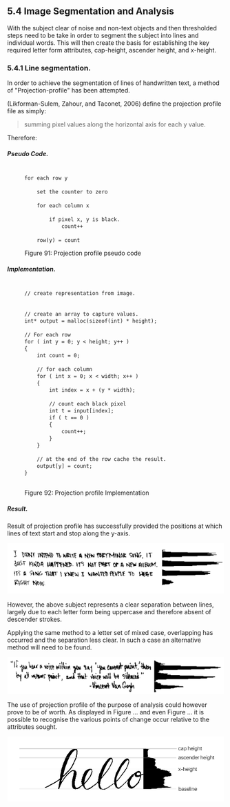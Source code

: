 
## 5.4 Image Segmentation and Analysis


With the subject clear of noise and non-text objects and then thresholded steps need to be take in order to segment the subject into lines and individual words. This will then create the basis for establishing the key required letter form attributes, cap-height, ascender height, and x-height. 

### 5.4.1 Line segmentation.

In order to achieve the segmentation of lines of handwritten text, a method of "Projection-profile" has been attempted.

(Likforman-Sulem, Zahour, and Taconet, 2006) define the projection profile file as simply:

> summing pixel values along the horizontal axis for each y value.

Therefore:

##### Pseudo Code.

<figure>

```

for each row y

    set the counter to zero

    for each column x 

        if pixel x, y is black.
            count++

    row(y) = count

```
<figcaption>Figure 91: Projection profile pseudo code</figcaption>
</figure>


##### Implementation.

<figure>

```objc

// create representation from image.


// create an array to capture values.
int* output = malloc(sizeof(int) * height);

// For each row
for ( int y = 0; y < height; y++ )
{
    int count = 0;

    // for each column
    for ( int x = 0; x < width; x++ )
    {
        int index = x + (y * width);

        // count each black pixel
        int t = input[index];
        if ( t == 0 )
        {
            count++;
        }
    }
    
    // at the end of the row cache the result.
    output[y] = count;
}


```
<figcaption>Figure 92: Projection profile Implementation </figcaption>
</figure>


##### Result.

Result of projection profile has successfully provided the positions at which lines of text start and stop along the y-axis.

![Figure 93: Result of projection profile ](../-img/5.4.line-segmentation-upper.png)

However, the above subject represents a clear separation between lines, largely due to each letter form being uppercase and therefore absent of descender strokes.

Applying the same method to a letter set of mixed case, overlapping has occurred and the separation less clear. In such a case an alternative method will need to be found.

![Figure 94: Overlapping lines](../-img/5.4.line-segmentation-comp-lower.png)

The use of projection profile of the purpose of analysis could however prove to be of worth. As displayed in Figure ... and even Figure ...  it is possible to recognise the various points of change occur relative to the attributes sought.

![Figure 95: Projection profile for analysis ](../-img/5.4.analysis.png)



